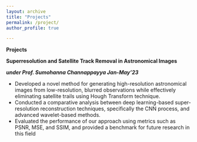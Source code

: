 ```yaml
---
layout: archive
title: "Projects"
permalink: /project/
author_profile: true

---
```

**Projects**

**Superresolution and Satellite Track Removal in Astronomical Images**

****under Prof. Sumohanna Channappayya Jan-May’23<style>
  p {
    font-size: 14px; /* Adjust the size as needed */
  }
</style>****
    
   * Developed a novel method for generating high-resolution astronomical images from low-resolution, blurred observations while
effectively eliminating satellite trails using Hough Transform technique.
   * Conducted a comparative analysis between deep learning-based super-resolution reconstruction techniques, specifically the
CNN process, and advanced wavelet-based methods.
   * Evaluated the performance of our approach using metrics such as PSNR, MSE, and SSIM, and provided a benchmark for future
research in this field
